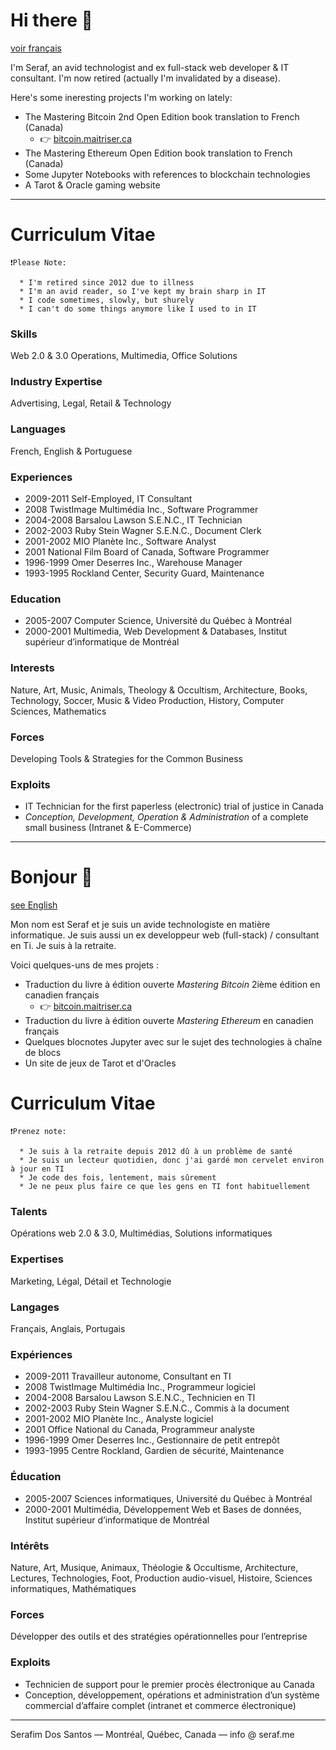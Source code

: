 # Hi there 👋 <a name="hi-there"></a>

[voir français](#bonjour)

I'm Seraf, an avid technologist and ex full-stack web developer & IT consultant. I'm now retired (actually I'm invalidated by a disease).

Here's some ineresting projects I'm working on lately:

* The Mastering Bitcoin 2nd Open Edition book translation to French (Canada)
  * 👉 [bitcoin.maitriser.ca](https://bitcoin.maitriser.ca/)
* The Mastering Ethereum Open Edition book translation to French (Canada)
* Some Jupyter Notebooks with references to blockchain technologies
* A Tarot & Oracle gaming website

---

# Curriculum Vitae

```
❗Please Note:

  * I'm retired since 2012 due to illness
  * I'm an avid reader, so I've kept my brain sharp in IT
  * I code sometimes, slowly, but shurely
  * I can't do some things anymore like I used to in IT
```

### Skills

Web 2.0 & 3.0 Operations, Multimedia, Office Solutions

### Industry Expertise

Advertising, Legal, Retail & Technology

### Languages

French, English & Portuguese

### Experiences

* 2009-2011 Self-Employed, IT Consultant
* 2008 TwistImage Multimédia Inc., Software Programmer
* 2004-2008 Barsalou Lawson S.E.N.C., IT Technician
* 2002-2003 Ruby Stein Wagner S.E.N.C., Document Clerk
* 2001-2002 MIO Planète Inc., Software Analyst
* 2001 National Film Board of Canada, Software Programmer
* 1996-1999 Omer Deserres Inc., Warehouse Manager
* 1993-1995 Rockland Center, Security Guard, Maintenance

### Education

* 2005-2007 Computer Science, Université du Québec à Montréal
* 2000-2001 Multimedia, Web Development & Databases, Institut supérieur d’informatique de Montréal

### Interests

Nature, Art, Music, Animals, Theology & Occultism, Architecture, Books, Technology, Soccer, Music & Video Production, History, Computer Sciences, Mathematics

### Forces

Developing Tools & Strategies for the Common Business

### Exploits

* IT Technician for the first paperless (electronic) trial of justice in Canada
* _Conception, Development, Operation & Administration_ of a complete small business (Intranet & E-Commerce)

---

# Bonjour 👋 <a name="bonjour"></a>

[see English](#hi-there)

Mon nom est Seraf et je suis un avide technologiste en matière informatique. Je suis aussi un ex developpeur web (full-stack) / consultant en Ti. Je suis à la retraite.

Voici quelques-uns de mes projets :

* Traduction du livre à édition ouverte _Mastering Bitcoin_ 2ième édition en canadien français 
  * 👉 [bitcoin.maitriser.ca](https://bitcoin.maitriser.ca/)
* Traduction du livre à édition ouverte _Mastering Ethereum_ en canadien français
* Quelques blocnotes Jupyter avec sur le sujet des technologies à chaîne de blocs
* Un site de jeux de Tarot et d'Oracles

# Curriculum Vitae

```
❗Prenez note:

  * Je suis à la retraite depuis 2012 dû à un problème de santé
  * Je suis un lecteur quotidien, donc j'ai gardé mon cervelet environ à jour en TI
  * Je code des fois, lentement, mais sûrement
  * Je ne peux plus faire ce que les gens en TI font habituellement
```

### Talents

Opérations web 2.0 & 3.0, Multimédias, Solutions informatiques

### Expertises

Marketing, Légal, Détail et Technologie

### Langages

Français, Anglais, Portugais

### Expériences

* 2009-2011 Travailleur autonome, Consultant en TI
* 2008 TwistImage Multimédia Inc., Programmeur logiciel
* 2004-2008 Barsalou Lawson S.E.N.C., Technicien en TI
* 2002-2003 Ruby Stein Wagner S.E.N.C., Commis à la document 
* 2001-2002 MIO Planète Inc., Analyste logiciel
* 2001 Office National du Canada, Programmeur analyste
* 1996-1999 Omer Deserres Inc., Gestionnaire de petit entrepôt 
* 1993-1995 Centre Rockland, Gardien de sécurité, Maintenance

### Éducation

* 2005-2007 Sciences informatiques, Université du Québec à Montréal
* 2000-2001 Multimédia, Développement Web et Bases de données, Institut supérieur d’informatique de Montréal

### Intérêts

Nature, Art, Musique, Animaux, Théologie & Occultisme, Architecture, Lectures, Technologies, Foot, Production audio-visuel, Histoire, Sciences informatiques, Mathématiques

### Forces

Développer des outils et des stratégies opérationnelles pour l’entreprise

### Exploits

* Technicien de support pour le premier procès électronique au Canada
* Conception, développement, opérations et administration d’un système commercial d’affaire complet (intranet et commerce électronique)

---

Serafim Dos Santos &mdash; Montréal, Québec, Canada &mdash; info @ seraf.me

<!--
**SerafDosSantos/SerafDosSantos** is a ✨ _special_ ✨ repository because its `README.md` (this file) appears on your GitHub profile.

Here are some ideas to get you started:

- 🔭 I’m currently working on ...
- 🌱 I’m currently learning ...
- 👯 I’m looking to collaborate on ...
- 🤔 I’m looking for help with ...
- 💬 Ask me about ...
- 📫 How to reach me: ...
- 😄 Pronouns: ...
- ⚡ Fun fact: ...
-->
